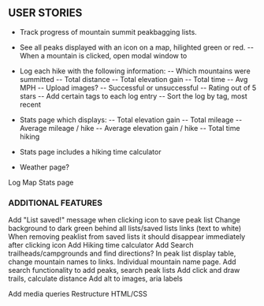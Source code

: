 ## USER STORIES

- Track progress of mountain summit peakbagging lists.

- See all peaks displayed with an icon on a map, hilighted green or red.
  -- When a mountain is clicked, open modal window to

- Log each hike with the following information:
  -- Which mountains were summitted
  -- Total distance
  -- Total elevation gain
  -- Total time
  -- Avg MPH
  -- Upload images?
  -- Successful or unsuccessful
  -- Rating out of 5 stars
  -- Add certain tags to each log entry
  -- Sort the log by tag, most recent

- Stats page which displays:
  -- Total elevation gain
  -- Total mileage
  -- Average mileage / hike
  -- Average elevation gain / hike
  -- Total time hiking

- Stats page includes a hiking time calculator

- Weather page?

Log
Map
Stats page

### ADDITIONAL FEATURES

Add "List saved!" message when clicking icon to save peak list
Change background to dark green behind all lists/saved lists links (text to white)
When removing peaklist from saved lists it should disappear immediately after clicking icon
Add Hiking time calculator
Add Search trailheads/campgrounds and find directions?
In peak list display table, change mountain names to links. Individual mountain name page.
Add search functionality to add peaks, search peak lists
Add click and draw trails, calculate distance
Add alt to images, aria labels

Add media queries
Restructure HTML/CSS
